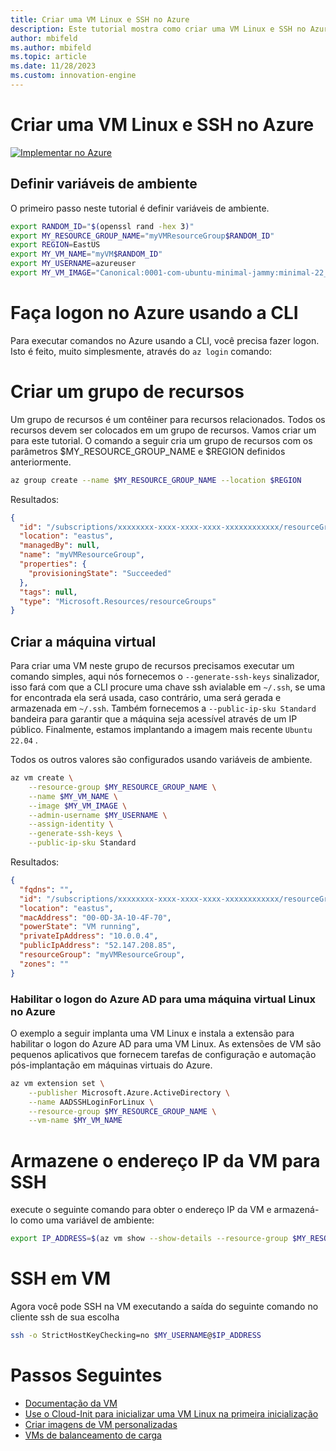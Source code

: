 ```yaml
---
title: Criar uma VM Linux e SSH no Azure
description: Este tutorial mostra como criar uma VM Linux e SSH no Azure.
author: mbifeld
ms.author: mbifeld
ms.topic: article
ms.date: 11/28/2023
ms.custom: innovation-engine
---
```


# Criar uma VM Linux e SSH no Azure

[![Implementar no Azure](https://aka.ms/deploytoazurebutton)](https://portal.azure.com/#view/Microsoft_Azure_CloudNative/SubscriptionSelectionPage.ReactView/tutorialKey/CreateLinuxVMAndSSH)


## Definir variáveis de ambiente

O primeiro passo neste tutorial é definir variáveis de ambiente.

```bash
export RANDOM_ID="$(openssl rand -hex 3)"
export MY_RESOURCE_GROUP_NAME="myVMResourceGroup$RANDOM_ID"
export REGION=EastUS
export MY_VM_NAME="myVM$RANDOM_ID"
export MY_USERNAME=azureuser
export MY_VM_IMAGE="Canonical:0001-com-ubuntu-minimal-jammy:minimal-22_04-lts-gen2:latest"
```

# Faça logon no Azure usando a CLI

Para executar comandos no Azure usando a CLI, você precisa fazer logon. Isto é feito, muito simplesmente, através do `az login` comando:

# Criar um grupo de recursos

Um grupo de recursos é um contêiner para recursos relacionados. Todos os recursos devem ser colocados em um grupo de recursos. Vamos criar um para este tutorial. O comando a seguir cria um grupo de recursos com os parâmetros $MY_RESOURCE_GROUP_NAME e $REGION definidos anteriormente.

```bash
az group create --name $MY_RESOURCE_GROUP_NAME --location $REGION
```

Resultados:

<!-- expected_similarity=0.3 -->
```json   
{
  "id": "/subscriptions/xxxxxxxx-xxxx-xxxx-xxxx-xxxxxxxxxxxx/resourceGroups/myVMResourceGroup",
  "location": "eastus",
  "managedBy": null,
  "name": "myVMResourceGroup",
  "properties": {
    "provisioningState": "Succeeded"
  },
  "tags": null,
  "type": "Microsoft.Resources/resourceGroups"
}
```

## Criar a máquina virtual

Para criar uma VM neste grupo de recursos precisamos executar um comando simples, aqui nós fornecemos o `--generate-ssh-keys` sinalizador, isso fará com que a CLI procure uma chave ssh avialable em `~/.ssh`, se uma for encontrada ela será usada, caso contrário, uma será gerada e armazenada em `~/.ssh`. Também fornecemos a `--public-ip-sku Standard` bandeira para garantir que a máquina seja acessível através de um IP público. Finalmente, estamos implantando a imagem mais recente `Ubuntu 22.04` . 

Todos os outros valores são configurados usando variáveis de ambiente.

```bash
az vm create \
    --resource-group $MY_RESOURCE_GROUP_NAME \
    --name $MY_VM_NAME \
    --image $MY_VM_IMAGE \
    --admin-username $MY_USERNAME \
    --assign-identity \
    --generate-ssh-keys \
    --public-ip-sku Standard
```

Resultados:

<!-- expected_similarity=0.3 -->
```json
{
  "fqdns": "",
  "id": "/subscriptions/xxxxxxxx-xxxx-xxxx-xxxx-xxxxxxxxxxxx/resourceGroups/myVMResourceGroup/providers/Microsoft.Compute/virtualMachines/myVM",
  "location": "eastus",
  "macAddress": "00-0D-3A-10-4F-70",
  "powerState": "VM running",
  "privateIpAddress": "10.0.0.4",
  "publicIpAddress": "52.147.208.85",
  "resourceGroup": "myVMResourceGroup",
  "zones": ""
}
```

### Habilitar o logon do Azure AD para uma máquina virtual Linux no Azure

O exemplo a seguir implanta uma VM Linux e instala a extensão para habilitar o logon do Azure AD para uma VM Linux. As extensões de VM são pequenos aplicativos que fornecem tarefas de configuração e automação pós-implantação em máquinas virtuais do Azure.

```bash
az vm extension set \
    --publisher Microsoft.Azure.ActiveDirectory \
    --name AADSSHLoginForLinux \
    --resource-group $MY_RESOURCE_GROUP_NAME \
    --vm-name $MY_VM_NAME
```

# Armazene o endereço IP da VM para SSH
execute o seguinte comando para obter o endereço IP da VM e armazená-lo como uma variável de ambiente:

```bash
export IP_ADDRESS=$(az vm show --show-details --resource-group $MY_RESOURCE_GROUP_NAME --name $MY_VM_NAME --query publicIps --output tsv)
```

# SSH em VM

<!--## Export the SSH configuration for use with SSH clients that support OpenSSH & SSH into the VM.
Login to Azure Linux VMs with Azure AD supports exporting the OpenSSH certificate and configuration. That means you can use any SSH clients that support OpenSSH-based certificates to sign in through Azure AD. The following example exports the configuration for all IP addresses assigned to the VM:-->

<!--
```bash
yes | az ssh config --file ~/.ssh/config --name $MY_VM_NAME --resource-group $MY_RESOURCE_GROUP_NAME
```
-->

Agora você pode SSH na VM executando a saída do seguinte comando no cliente ssh de sua escolha

```bash
ssh -o StrictHostKeyChecking=no $MY_USERNAME@$IP_ADDRESS
```

# Passos Seguintes

* [Documentação da VM](https://learn.microsoft.com/azure/virtual-machines/)
* [Use o Cloud-Init para inicializar uma VM Linux na primeira inicialização](https://learn.microsoft.com/azure/virtual-machines/linux/tutorial-automate-vm-deployment)
* [Criar imagens de VM personalizadas](https://learn.microsoft.com/azure/virtual-machines/linux/tutorial-custom-images)
* [VMs de balanceamento de carga](https://learn.microsoft.com/azure/load-balancer/quickstart-load-balancer-standard-public-cli)

